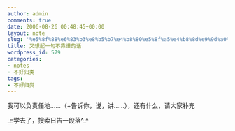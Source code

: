 ```yaml
---
author: admin
comments: true
date: 2006-08-26 00:48:45+00:00
layout: note
slug: '%e5%8f%88%e6%83%b3%e8%b5%b7%e4%b8%80%e5%8f%a5%e4%b8%8d%e9%9d%a0%e8%b0%b1%e7%9a%84%e8%af%9d'
title: 又想起一句不靠谱的话
wordpress_id: 579
categories:
- notes
- 不好归类
tags:
- 不好归类
---
```


我可以负责任地……（+告诉你，说，讲……），还有什么，请大家补充

上学去了，搜索日告一段落^_^


